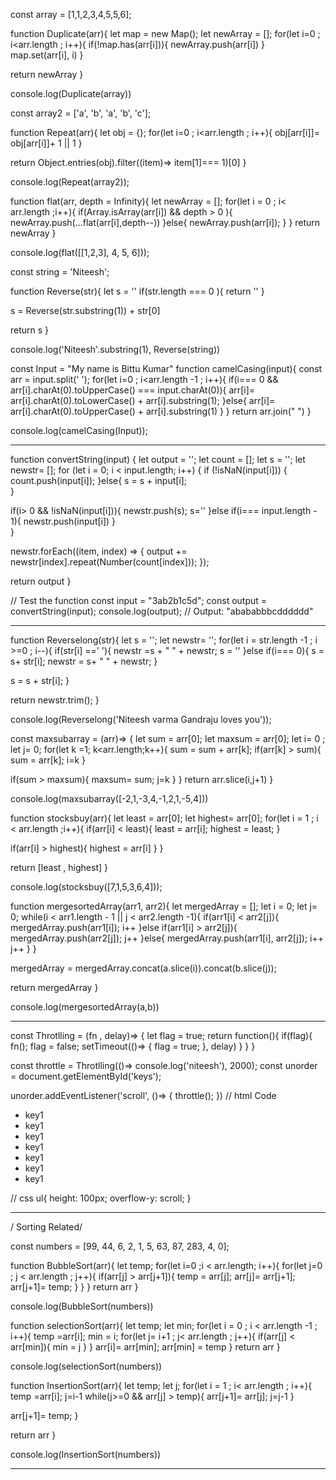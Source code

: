 const array = [1,1,2,3,4,5,5,6];

function Duplicate(arr){
let map = new Map();
let newArray = [];
for(let i=0 ; i<arr.length ; i++){
if(!map.has(arr[i])){
newArray.push(arr[i])
}
map.set(arr[i], i)
}

return newArray
}

console.log(Duplicate(array))

const array2 = ['a', 'b', 'a', 'b', 'c'];

function Repeat(arr){
let obj = {};
for(let i=0 ; i<arr.length ; i++){
obj[arr[i]]= obj[arr[i]]+ 1 || 1
}

return Object.entries(obj).filter((item)=> item[1]=== 1)[0]
}

console.log(Repeat(array2));

function flat(arr, depth = Infinity){
let newArray = [];
for(let i = 0 ; i< arr.length ;i++){
if(Array.isArray(arr[i]) && depth > 0 ){
newArray.push(...flat(arr[i],depth--))
}else{
newArray.push(arr[i]);
}
}
return newArray
}

console.log(flat([[1,2,3], 4, 5, 6]));

const string = 'Niteesh';

function Reverse(str){
let s = ''
if(str.length === 0 ){
return ''
}

s = Reverse(str.substring(1)) + str[0]

return s
}

console.log('Niteesh'.substring(1), Reverse(string))


 const Input = "My name is Bittu Kumar"
 function camelCasing(input){
 const arr = input.split(' ');
 for(let i=0 ; i<arr.length -1 ; i++){
if(i=== 0 && arr[i].charAt(0).toUpperCase() === input.charAt(0)){
  arr[i]=  arr[i].charAt(0).toLowerCase() + arr[i].substring(1);
}else{
arr[i]= arr[i].charAt(0).toUpperCase() + arr[i].substring(1)
}
 }
 return arr.join(" ")
 }
 
 console.log(camelCasing(Input));

-------------------------------------------------------------------------------------------------------
 function convertString(input) {
    let output = '';
    let count = [];
    let s = '';
    let newstr= [];
    for (let i = 0; i < input.length; i++) {
      if (!isNaN(input[i])) {
      count.push(input[i]);
    }else{
        s = s + input[i];   
    }
         
   if(i> 0 && !isNaN(input[i])){
     newstr.push(s);
     s=''
    }else if(i=== input.length - 1){
     newstr.push(input[i])
       }            
   }
       
   newstr.forEach((item, index) => {
  output += newstr[index].repeat(Number(count[index]));
});
  
 return output
}

// Test the function
const input = "3ab2b1c5d";
const output = convertString(input);
console.log(output); // Output: "abababbbcdddddd"

--------------------------------------------------------------------------------------------------------- 

function Reverselong(str){
let s = '';
let newstr= '';
for(let i = str.length -1 ; i >=0 ; i--){
if(str[i] ==' '){
newstr =s + " " + newstr;
s = ''
}else if(i=== 0){
s = s+ str[i];
newstr = s+ " " + newstr;
}

s = s + str[i];
}

return newstr.trim();
}

console.log(Reverselong('Niteesh varma Gandraju loves you'));


const maxsubarray = (arr)=> {
let sum = arr[0];
let maxsum = arr[0];
let i= 0 ;
let j= 0;
for(let k =1; k<arr.length;k++){
sum = sum + arr[k];
if(arr[k] > sum){
sum = arr[k];
i=k
}

if(sum > maxsum){
maxsum= sum;
j=k
}
}
return arr.slice(i,j+1)
}

console.log(maxsubarray([-2,1,-3,4,-1,2,1,-5,4]))

function stocksbuy(arr){
let least = arr[0];
let highest= arr[0];
for(let i = 1 ; i < arr.length ;i++){
if(arr[i] < least){
least = arr[i];
highest = least;
}

if(arr[i] > highest){
 highest = arr[i]
}
}

return [least , highest]
}

console.log(stocksbuy([7,1,5,3,6,4]));


function mergesortedArray(arr1, arr2){
let mergedArray = [];
let i = 0;
let j= 0;
while(i < arr1.length - 1 || j < arr2.length -1){
if(arr1[i] < arr2[j]){
mergedArray.push(arr1[i]);
i++
}else if(arr1[i] > arr2[j]){
mergedArray.push(arr2[j]);
j++
}else{
  mergedArray.push(arr1[i], arr2[j]);
  i++
  j++
}
}

 mergedArray = mergedArray.concat(a.slice(i)).concat(b.slice(j));
 
return mergedArray
}

console.log(mergesortedArray(a,b))

--------------------------------------------------------------------

const Throtlling = (fn , delay)=> {
let flag = true;
return function(){
if(flag){
fn();
flag = false;
setTimeout(()=> {
flag = true;
}, delay)
}
}
}

const throttle = Throtlling(()=> console.log('niteesh'), 2000);
const unorder = document.getElementById('keys');

unorder.addEventListener('scroll', ()=> {
throttle();
})
// html Code 
<uL id="keys">
<li>key1</li>
<li>key1</li>
<li>key1</li>
<li>key1</li>
<li>key1</li>
<li>key1</li>
<li>key1</li>
</uL>
// css
ul{
  height: 100px;
  overflow-y: scroll;
}

--------------------------------------------------------------------------


/ Sorting Related/


const numbers = [99, 44, 6, 2, 1, 5, 63, 87, 283, 4, 0];

function BubbleSort(arr){
let temp;
for(let i=0 ;i < arr.length; i++){
for(let j=0 ; j < arr.length ; j++){
if(arr[j] > arr[j+1]){
temp = arr[j];
arr[j]= arr[j+1];
arr[j+1]= temp;
}
}
}
return arr
}

 console.log(BubbleSort(numbers)) 

function selectionSort(arr){
let temp;
let min;
for(let i = 0 ; i < arr.length -1 ; i++){
temp =arr[i];
min = i;
for(let j= i+1 ; j< arr.length ; j++){
if(arr[j] < arr[min]){
min = j
}
}
arr[i]= arr[min];
arr[min] = temp
}
return arr
}

 console.log(selectionSort(numbers)) 


function InsertionSort(arr){
let temp;
let j;
for(let i = 1 ; i< arr.length ; i++){
temp =arr[i];
j=i-1
while(j>=0 && arr[j] > temp){
arr[j+1]= arr[j];
j=j-1
}

arr[j+1]= temp;
}

return arr
}

console.log(InsertionSort(numbers))

----------------------------------------------------------------------


